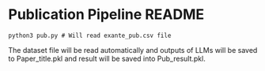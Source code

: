 # Publication Pipeline README

```shell
python3 pub.py # Will read exante_pub.csv file
```
The dataset file will be read automatically and outputs of LLMs will be saved to Paper_title.pkl and result will be saved into Pub_result.pkl.


